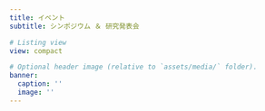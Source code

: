 ```yaml
---
title: イベント
subtitle: シンポジウム ＆ 研究発表会

# Listing view
view: compact

# Optional header image (relative to `assets/media/` folder).
banner:
  caption: ''
  image: ''
---
```

